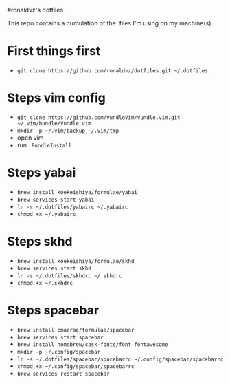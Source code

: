 #ronaldvz's dotfiles

This repo contains a cumulation of the .files I'm using on my machine(s).

# First things first
- `git clone https://github.com/ronaldvz/dotfiles.git ~/.dotfiles`

# Steps vim config
- `git clone https://github.com/VundleVim/Vundle.vim.git ~/.vim/bundle/Vundle.vim`
- `mkdir -p ~/.vim/backup ~/.vim/tmp`
- open vim
- run `:BundleInstall`


# Steps yabai
- `brew install koekeishiya/formulae/yabai`
- `brew services start yabai`
- `ln -s ~/.dotfiles/yabairc ~/.yabairc`
- `chmod +x ~/.yabairc`

# Steps skhd
- `brew install koekeishiya/formulae/skhd`
- `brew services start skhd`
- `ln -s ~/.dotfiles/skhdrc ~/.skhdrc`
- `chmod +x ~/.skhdrc`

# Steps spacebar
- `brew install cmacrae/formulae/spacebar`
- `brew services start spacebar`
- `brew install homebrew/cask-fonts/font-fontawesome`
- `mkdir -p ~/.config/spacebar`
- `ln -s ~/.dotfiles/spacebar/spacebarrc ~/.config/spacebar/spacebarrc`
- `chmod +x ~/.config/spacebar/spacebarrc`
- `brew services restart spacebar`
